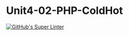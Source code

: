 # Unit4-02-PHP-ColdHot
[![GitHub's Super Linter](https://github.com/ICS2O-Programming-BraydenM/Unit4-02-PHP-ColdHot/workflows/GitHub's%20Super%20Linter/badge.svg)](https://github.com/ICS2O-Programming-BraydenM/Unit4-02-PHP-ColdHot/actions)